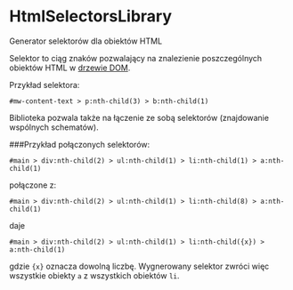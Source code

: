 # HtmlSelectorsLibrary
Generator selektorów dla obiektów HTML

Selektor to ciąg znaków pozwalający na znalezienie poszczególnych obiektów HTML w [drzewie DOM](https://pl.wikipedia.org/wiki/Obiektowy_model_dokumentu).

Przykład selektora:

`#mw-content-text > p:nth-child(3) > b:nth-child(1)`

Biblioteka pozwala także na łączenie ze sobą selektorów (znajdowanie wspólnych schematów).

###Przykład połączonych selektorów:

`#main > div:nth-child(2) > ul:nth-child(1) > li:nth-child(1) > a:nth-child(1)`

połączone z:

`#main > div:nth-child(2) > ul:nth-child(1) > li:nth-child(8) > a:nth-child(1)`

daje

`#main > div:nth-child(2) > ul:nth-child(1) > li:nth-child({x}) > a:nth-child(1)`

gdzie `{x}` oznacza dowolną liczbę. Wygnerowany selektor zwróci więc wszystkie obiekty `a` z wszystkich obiektów `li`.
